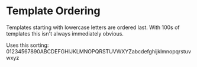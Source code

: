 # Template Ordering
Templates starting with lowercase letters are ordered last. With 100s of templates this isn't always immediately obvious.

Uses this sorting:
01234567890ABCDEFGHIJKLMNOPQRSTUVWXYZabcdefghijklmnopqrstuvwxyz